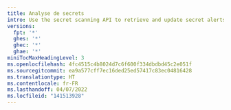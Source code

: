 ```yaml
---
title: Analyse de secrets
intro: Use the secret scanning API to retrieve and update secret alerts from a repository.
versions:
  fpt: '*'
  ghes: '*'
  ghec: '*'
  ghae: '*'
miniTocMaxHeadingLevel: 3
ms.openlocfilehash: 4fc4515c4b8024d7c6f600f334dbdbd45c2e051f
ms.sourcegitcommit: ea9a577cff7ec16ded25ed57417c83ec04816428
ms.translationtype: HT
ms.contentlocale: fr-FR
ms.lasthandoff: 04/07/2022
ms.locfileid: "141513928"
---
```

<!--
  Operations are automatically generated. Markdown for this page is located in data/reusables/rest-reference/secret-scanning
-->
